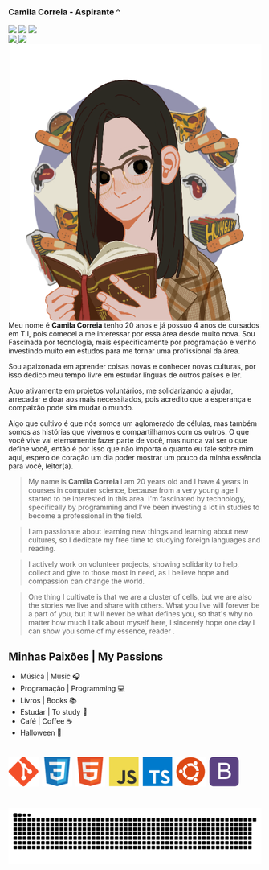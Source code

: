 ### Camila Correia - Aspirante ^ 
<div>
  <a href="https://www.instagram.com/camiladeschrodinger/" target="_blank"><img src="https://img.shields.io/badge/-Instagram-%23E4405F?style=for-the-badge&logo=instagram&logoColor=white" target="_blank"></a>
  <a href = "mailto:camila.correia662@gmail.com"><img src="https://img.shields.io/badge/-Gmail-%23333?style=for-the-badge&logo=gmail&logoColor=white" target="_blank"></a>
  <a href="https://www.linkedin.com/in/camila-correiars/" target="_blank"><img src="https://img.shields.io/badge/-LinkedIn-%230077B5?style=for-the-badge&logo=linkedin&logoColor=white" target="_blank"></a> 
</div>

 <div>
  <a href="https://github.com/Cameasy">
  <img height="180em" src="https://github-readme-stats.vercel.app/api?username=cameasy&show_icons=true&theme=midnight-purple&include_all_commits=true&count_private=true"/>
  <img height="180em" src="https://github-readme-stats.vercel.app/api/top-langs/?username=&layout=compact&langs_count=7&theme=midnight-purple"/>
  </a>
</div>


<img src="camz-avatar.png" width="500px" height="550px" align="right" alt="Avatar anime"/>

Meu nome é <strong>Camila Correia</strong> tenho 20 anos e já possuo 4 anos de cursados em T.I, pois comecei a me interessar por essa área desde muito nova. Sou Fascinada por tecnologia, mais especificamente por programação e venho investindo muito em estudos para me tornar uma profissional da área.

Sou apaixonada em aprender coisas novas e conhecer novas culturas, por isso dedico meu tempo livre em estudar línguas de outros países e ler.

Atuo ativamente em projetos voluntários, me solidarizando a ajudar, arrecadar e doar aos mais necessitados, pois acredito que a esperança e compaixão pode sim mudar o mundo.

Algo que cultivo é que nós somos um aglomerado de células, mas também somos as histórias que vivemos e compartilhamos com os outros. O que você vive vai eternamente fazer parte de você, mas nunca vai ser o que define você, então é por isso que não importa o quanto eu fale sobre mim aqui, espero de coração um dia poder mostrar um pouco da minha essência para você, leitor(a).



> My name is <strong>Camila Correia </strong> I am 20 years old and I have 4 years in courses in computer science, because from a very young age I started to be interested in this area. I'm fascinated by technology, specifically by programming and I've been investing a lot in studies to become a professional in the field.

> I am passionate about learning new things and learning about new cultures, so I dedicate my free time to studying foreign languages and reading.

> I actively work on volunteer projects, showing solidarity to help, collect and give to those most in need, as I believe hope and compassion can change the world.

> One thing I cultivate is that we are a cluster of cells, but we are also the stories we live and share with others. What you live will forever be a part of you, but it will never be what defines you, so that's why no matter how much I talk about myself here, I sincerely hope one day I can show you some of my essence, reader .


## Minhas Paixões | My Passions

- Música | Music :headphones: 
- Programação | Programming :computer:
- Livros | Books :books:
- Estudar | To study :open_book:
- Café | Coffee :coffee:
- Halloween :jack_o_lantern:

# <img alt="GIT" src="https://github.com/devicons/devicon/raw/master/icons/git/git-original.svg" width="60" height="60"  /> <img alt="CSS" src="https://github.com/devicons/devicon/raw/master/icons/css3/css3-original.svg" width="60" height="60"  /> <img alt="HTML" src="https://github.com/devicons/devicon/raw/master/icons/html5/html5-original.svg" width="60" height="60" /> <img alt="JS" src="https://github.com/devicons/devicon/raw/master/icons/javascript/javascript-original.svg"  width="60" height="60"  /> <img alt="TS" src="https://github.com/devicons/devicon/blob/master/icons/typescript/typescript-original.svg"  width="60" height="60"  /> <img alt="Ubuntu" src="https://github.com/devicons/devicon/blob/master/icons/ubuntu/ubuntu-plain.svg"  width="60" height="60"  /> <img alt="Bootstrap" src="https://github.com/devicons/devicon/blob/master/icons/bootstrap/bootstrap-plain.svg"  width="60" height="60"  /> 

<br>


<div align="center">
<img src="https://github.com/Plankiton/Plankiton/blob/output/github-contribution-grid-snake.svg?raw=true"/>
</div>
